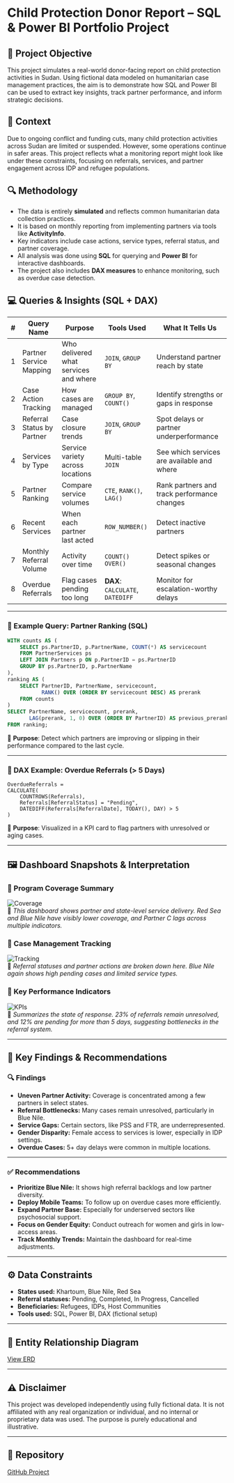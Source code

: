 # Child Protection Donor Report – SQL & Power BI Portfolio Project

## 📌 Project Objective  
This project simulates a real-world donor-facing report on child protection activities in Sudan. Using fictional data modeled on humanitarian case management practices, the aim is to demonstrate how SQL and Power BI can be used to extract key insights, track partner performance, and inform strategic decisions.

## 📝 Context  
Due to ongoing conflict and funding cuts, many child protection activities across Sudan are limited or suspended. However, some operations continue in safer areas. This project reflects what a monitoring report might look like under these constraints, focusing on referrals, services, and partner engagement across IDP and refugee populations.

## 🔍 Methodology  
- The data is entirely **simulated** and reflects common humanitarian data collection practices.  
- It is based on monthly reporting from implementing partners via tools like **ActivityInfo**.  
- Key indicators include case actions, service types, referral status, and partner coverage.  
- All analysis was done using **SQL** for querying and **Power BI** for interactive dashboards.  
- The project also includes **DAX measures** to enhance monitoring, such as overdue case detection.

## 💻 Queries & Insights (SQL + DAX)

| # | Query Name | Purpose | Tools Used | What It Tells Us |
|--:|------------|---------|------------|------------------|
| 1 | Partner Service Mapping | Who delivered what services and where | `JOIN`, `GROUP BY` | Understand partner reach by state |
| 2 | Case Action Tracking | How cases are managed | `GROUP BY`, `COUNT()` | Identify strengths or gaps in response |
| 3 | Referral Status by Partner | Case closure trends | `JOIN`, `GROUP BY` | Spot delays or partner underperformance |
| 4 | Services by Type | Service variety across locations | Multi-table `JOIN` | See which services are available and where |
| 5 | Partner Ranking | Compare service volumes | `CTE`, `RANK()`, `LAG()` | Rank partners and track performance changes |
| 6 | Recent Services | When each partner last acted | `ROW_NUMBER()` | Detect inactive partners |
| 7 | Monthly Referral Volume | Activity over time | `COUNT() OVER()` | Detect spikes or seasonal changes |
| 8 | Overdue Referrals | Flag cases pending too long | **DAX**: `CALCULATE`, `DATEDIFF` | Monitor for escalation-worthy delays |

---

### 🔽 Example Query: Partner Ranking (SQL)
```sql
WITH counts AS (
    SELECT ps.PartnerID, p.PartnerName, COUNT(*) AS servicecount
    FROM PartnerServices ps
    LEFT JOIN Partners p ON p.PartnerID = ps.PartnerID
    GROUP BY ps.PartnerID, p.PartnerName
),
ranking AS (
    SELECT PartnerID, PartnerName, servicecount,
           RANK() OVER (ORDER BY servicecount DESC) AS prerank
    FROM counts
)
SELECT PartnerName, servicecount, prerank,
       LAG(prerank, 1, 0) OVER (ORDER BY PartnerID) AS previous_prerank
FROM ranking;
```
🔎 **Purpose**: Detect which partners are improving or slipping in their performance compared to the last cycle.

---

### 🔹 DAX Example: Overdue Referrals (> 5 Days)
```dax
OverdueReferrals =
CALCULATE(
    COUNTROWS(Referrals),
    Referrals[ReferralStatus] = "Pending",
    DATEDIFF(Referrals[ReferralDate], TODAY(), DAY) > 5
)
```
🔎 **Purpose**: Visualized in a KPI card to flag partners with unresolved or aging cases.

---

## 🖼️ Dashboard Snapshots & Interpretation

### 🔹 Program Coverage Summary  
![Coverage](https://github.com/waleedconan/child-protection-sql-portfolio/blob/main/v1%20Child%20Protection%20Donor%20Report%201.png)  
🔎 *This dashboard shows partner and state-level service delivery. Red Sea and Blue Nile have visibly lower coverage, and Partner C lags across multiple indicators.*

### 🔹 Case Management Tracking  
![Tracking](https://github.com/waleedconan/child-protection-sql-portfolio/blob/main/v2%20Case%20Management%20Tracking.png)  
🔎 *Referral statuses and partner actions are broken down here. Blue Nile again shows high pending cases and limited service types.*

### 🔹 Key Performance Indicators  
![KPIs](https://github.com/waleedconan/child-protection-sql-portfolio/blob/main/v3%20KPIs.png)  
🔎 *Summarizes the state of response. 23% of referrals remain unresolved, and 12% are pending for more than 5 days, suggesting bottlenecks in the referral system.*

---

## 🧠 Key Findings & Recommendations

### 🔍 Findings

- **Uneven Partner Activity:** Coverage is concentrated among a few partners in select states.
- **Referral Bottlenecks:** Many cases remain unresolved, particularly in Blue Nile.
- **Service Gaps:** Certain sectors, like PSS and FTR, are underrepresented.
- **Gender Disparity:** Female access to services is lower, especially in IDP settings.
- **Overdue Cases:** 5+ day delays were common in multiple locations.

---

### ✅ Recommendations

- **Prioritize Blue Nile:** It shows high referral backlogs and low partner diversity.
- **Deploy Mobile Teams:** To follow up on overdue cases more efficiently.
- **Expand Partner Base:** Especially for underserved sectors like psychosocial support.
- **Focus on Gender Equity:** Conduct outreach for women and girls in low-access areas.
- **Track Monthly Trends:** Maintain the dashboard for real-time adjustments.

---

## ⚙️ Data Constraints
- **States used:** Khartoum, Blue Nile, Red Sea  
- **Referral statuses:** Pending, Completed, In Progress, Cancelled  
- **Beneficiaries:** Refugees, IDPs, Host Communities  
- **Tools used:** SQL, Power BI, DAX (fictional setup)

---

## 📘 Entity Relationship Diagram  
[View ERD](child_protection_erd.md)

---

## ⚠️ Disclaimer
This project was developed independently using fully fictional data. It is not affiliated with any real organization or individual, and no internal or proprietary data was used. The purpose is purely educational and illustrative.

---

## 🔗 Repository  
[GitHub Project](https://github.com/waleedconan/child-protection-sql-portfolio)

